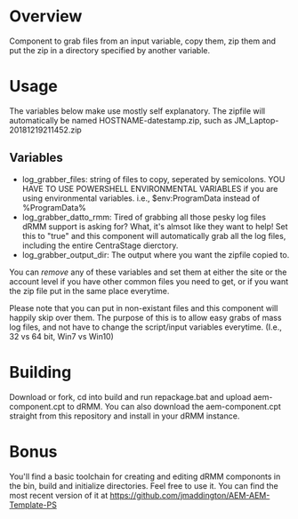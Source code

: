 # Overview #
Component to grab files from an input variable, copy them, zip them and put the zip in a directory specified by another variable.

# Usage #
The variables below make use mostly self explanatory. The zipfile will automatically be named HOSTNAME-datestamp.zip, such as JM_Laptop-20181219211452.zip

## Variables
* log_grabber_files: string of files to copy, seperated by semicolons. YOU HAVE TO USE POWERSHELL ENVIRONMENTAL VARIABLES if you are using environmental variables. i.e., $env:ProgramData instead of %ProgramData%
* log_grabber_datto_rmm: Tired of grabbing all those pesky log files dRMM support is asking for? What, it's almsot like they want to help! Set this to "true" and this component will automatically grab all the log files, including the entire CentraStage dierctory.
* log_grabber_output_dir: The output where you want the zipfile copied to.

You can _remove_ any of these variables and set them at either the site or the account level if you have other common files you need to get, or if you want the zip file put in the same place everytime.

Please note that you can put in non-existant files and this component will happily skip over them. The purpose of this is to allow easy grabs of mass log files, and not have to change the script/input variables everytime. (I.e., 32 vs 64 bit, Win7 vs Win10)

# Building #
Download or fork, cd into build and run repackage.bat and upload aem-component.cpt to dRMM. You can also download the aem-component.cpt straight from this repository and install in your dRMM instance.

# Bonus #
You'll find a basic toolchain for creating and editing dRMM compononts in the bin, build and initialize directories. Feel free to use it. You can find the most recent version of it at https://github.com/jmaddington/AEM-AEM-Template-PS